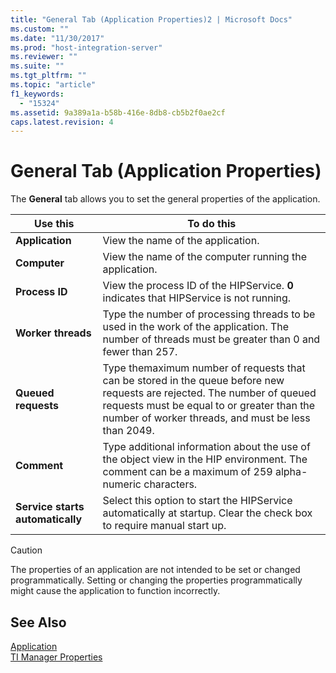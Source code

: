 ```yaml
---
title: "General Tab (Application Properties)2 | Microsoft Docs"
ms.custom: ""
ms.date: "11/30/2017"
ms.prod: "host-integration-server"
ms.reviewer: ""
ms.suite: ""
ms.tgt_pltfrm: ""
ms.topic: "article"
f1_keywords: 
  - "15324"
ms.assetid: 9a389a1a-b58b-416e-8db8-cb5b2f0ae2cf
caps.latest.revision: 4
---
```

# General Tab (Application Properties)
The **General** tab allows you to set the general properties of the application.  
  
|Use this|To do this|  
|--------------|----------------|  
|**Application**|View the name of the application.|  
|**Computer**|View the name of the computer running the application.|  
|**Process ID**|View the process ID of the HIPService. **0** indicates that HIPService is not running.|  
|**Worker threads**|Type the number of processing threads to be used in the work of the application. The number of threads must be greater than 0 and fewer than 257.|  
|**Queued requests**|Type themaximum number of requests that can be stored in the queue before new requests are rejected. The number of queued requests must be equal to or greater than the number of worker threads, and must be less than 2049.|  
|**Comment**|Type additional information about the use of the object view in the HIP environment. The comment can be a maximum of 259 alpha-numeric characters.|  
|**Service starts automatically**|Select this option to start the HIPService automatically at startup. Clear the check box to require manual start up.|  
  
> [!CAUTION]
>  The properties of an application are not intended to be set or changed programmatically. Setting or changing the properties programmatically might cause the application to function incorrectly.  
  
## See Also  
 [Application](../core/application2.md)   
 [TI Manager Properties](../core/ti-manager-properties1.md)